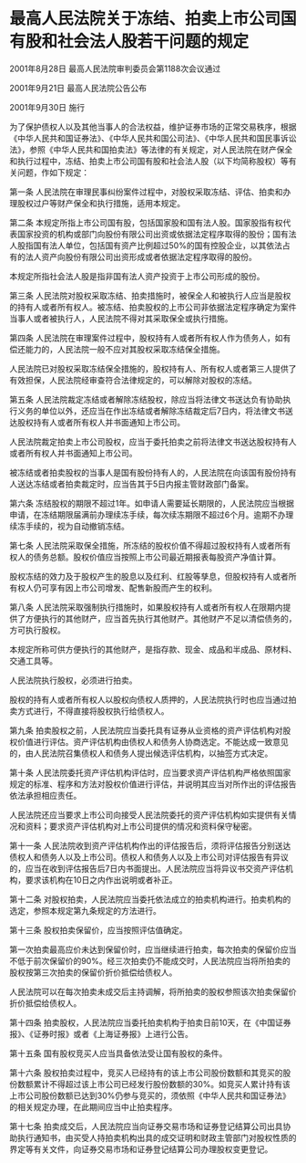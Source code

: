# 最高人民法院关于冻结、拍卖上市公司国有股和社会法人股若干问题的规定

2001年8月28日 最高人民法院审判委员会第1188次会议通过

2001年9月21日 最高人民法院公告公布

2001年9月30日 施行

<!-- INFO END -->

为了保护债权人以及其他当事人的合法权益，维护证券市场的正常交易秩序，根据《中华人民共和国证券法》、《中华人民共和国公司法》、《中华人民共和国民事诉讼法》，参照《中华人民共和国拍卖法》等法律的有关规定，对人民法院在财产保全和执行过程中，冻结、拍卖上市公司国有股和社会法人股（以下均简称股权）等有关问题，作如下规定：

第一条 人民法院在审理民事纠纷案件过程中，对股权采取冻结、评估、拍卖和办理股权过户等财产保全和执行措施，适用本规定。

第二条 本规定所指上市公司国有股，包括国家股和国有法人股。国家股指有权代表国家投资的机构或部门向股份有限公司出资或依据法定程序取得的股份；国有法人股指国有法人单位，包括国有资产比例超过50%的国有控股企业，以其依法占有的法人资产向股份有限公司出资形成或者依据法定程序取得的股份。

本规定所指社会法人股是指非国有法人资产投资于上市公司形成的股份。

第三条 人民法院对股权采取冻结、拍卖措施时，被保全人和被执行人应当是股权的持有人或者所有权人。被冻结、拍卖股权的上市公司非依据法定程序确定为案件当事人或者被执行人，人民法院不得对其采取保全或执行措施。

第四条 人民法院在审理案件过程中，股权持有人或者所有权人作为债务人，如有偿还能力的，人民法院一般不应对其股权采取冻结保全措施。

人民法院已对股权采取冻结保全措施的，股权持有人、所有权人或者第三人提供了有效担保，人民法院经审查符合法律规定的，可以解除对股权的冻结。

第五条 人民法院裁定冻结或者解除冻结股权，除应当将法律文书送达负有协助执行义务的单位以外，还应当在作出冻结或者解除冻结裁定后7日内，将法律文书送达股权持有人或者所有权人并书面通知上市公司。

人民法院裁定拍卖上市公司股权，应当于委托拍卖之前将法律文书送达股权持有人或者所有权人并书面通知上市公司。

被冻结或者拍卖股权的当事人是国有股份持有人的，人民法院在向该国有股份持有人送达冻结或者拍卖裁定时，应当告其于5日内报主管财政部门备案。

第六条 冻结股权的期限不超过1年。如申请人需要延长期限的，人民法院应当根据申请，在冻结期限届满前办理续冻手续，每次续冻期限不超过6个月。逾期不办理续冻手续的，视为自动撤销冻结。

第七条 人民法院采取保全措施，所冻结的股权价值不得超过股权持有人或者所有权人的债务总额。股权价值应当按照上市公司最近期报表每股资产净值计算。

股权冻结的效力及于股权产生的股息以及红利、红股等孳息，但股权持有人或者所有权人仍可享有因上市公司增发、配售新股而产生的权利。

第八条 人民法院采取强制执行措施时，如果股权持有人或者所有权人在限期内提供了方便执行的其他财产，应当首先执行其他财产。其他财产不足以清偿债务的，方可执行股权。

本规定所称可供方便执行的其他财产，是指存款、现金、成品和半成品、原材料、交通工具等。

人民法院执行股权，必须进行拍卖。

股权的持有人或者所有权人以股权向债权人质押的，人民法院执行时也应当通过拍卖方式进行，不得直接将股权执行给债权人。

第九条 拍卖股权之前，人民法院应当委托具有证券从业资格的资产评估机构对股权价值进行评估。资产评估机构由债权人和债务人协商选定。不能达成一致意见的，由人民法院召集债权人和债务人提出候选评估机构，以抽签方式决定。

第十条 人民法院委托资产评估机构评估时，应当要求资产评估机构严格依照国家规定的标准、程序和方法对股权价值进行评估，并说明其应当对所作出的评估报告依法承担相应责任。

人民法院还应当要求上市公司向接受人民法院委托的资产评估机构如实提供有关情况和资料；要求资产评估机构对上市公司提供的情况和资料保守秘密。

第十一条 人民法院收到资产评估机构作出的评估报告后，须将评估报告分别送达债权人和债务人以及上市公司。债权人和债务人以及上市公司对评估报告有异议的，应当在收到评估报告后7日内书面提出。人民法院应当将异议书交资产评估机构，要求该机构在10日之内作出说明或者补正。

第十二条 对股权拍卖，人民法院应当委托依法成立的拍卖机构进行。拍卖机构的选定，参照本规定第九条规定的方法进行。

第十三条 股权拍卖保留价，应当按照评估值确定。

第一次拍卖最高应价未达到保留价时，应当继续进行拍卖，每次拍卖的保留价应当不低于前次保留价的90%。经三次拍卖仍不能成交时，人民法院应当将所拍卖的股权按第三次拍卖的保留价折价抵偿给债权人。

人民法院可以在每次拍卖未成交后主持调解，将所拍卖的股权参照该次拍卖保留价折价抵偿给债权人。

第十四条 拍卖股权，人民法院应当委托拍卖机构于拍卖日前10天，在《中国证券报》、《证券时报》或者《上海证券报》上进行公告。

第十五条 国有股权竞买人应当具备依法受让国有股权的条件。

第十六条 股权拍卖过程中，竞买人已经持有的该上市公司股份数额和其竞买的股份数额累计不得超过该上市公司已经发行股份数额的30%。如竞买人累计持有该上市公司股份数额已达到30%仍参与竞买的，须依照《中华人民共和国证券法》的相关规定办理，在此期间应当中止拍卖程序。

第十七条 拍卖成交后，人民法院应当向证券交易市场和证券登记结算公司出具协助执行通知书，由买受人持拍卖机构出具的成交证明和财政主管部门对股权性质的界定等有关文件，向证券交易市场和证券登记结算公司办理股权变更登记。